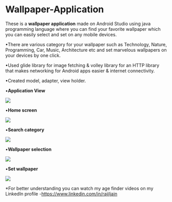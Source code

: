 # Wallpaper-Application

These is a **wallpaper application** made on Android Studio using java programming language where you can find your favorite wallpaper which you can easily select and set on any mobile devices.

•There are various category for your wallpaper such as Technology, Nature, Programming, Car, Music, Architecture etc and set marvelous wallpapers on your devices by one click. 

•Used glide library for image fetching & volley library for an HTTP library that makes networking for Android apps easier & internet connectivity.

•Created model, adapter, view holder.

•**Application View**

![](images/app_view.jpg)

•**Home screen**

![](images/search_category.jpg)

•**Search category**

![](images/sceenshot_category.jpg)

•**Wallpaper selection**

![](images/screenshot_wallpaper.jpg)

•**Set wallpaper**

![](images/set_wallpaper.jpg)


*For better understanding you can watch my age finder videos on my LinkedIn profile -https://www.linkedin.com/in/rajiljain
